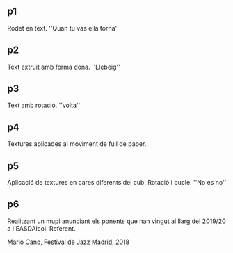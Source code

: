 ## p1

Rodet en text. ''Quan tu vas ella torna''

## p2

Text extruit amb forma dona. ''Llebeig''

## p3

Text amb rotació. ''volta''

## p4

Textures aplicades al moviment de full de paper.

## p5

Aplicació de textures en cares diferents del cub. Rotació i bucle. ''No és no''

## p6

Realitzant un mupi anunciant els ponents que han vingut al llarg del 2019/20 a l'EASDAlcoi.
Referent. 

[Mario Cano, Festival de Jazz Madrid, 2018](https://www.instagram.com/p/BpR1XPPFdwF/)
